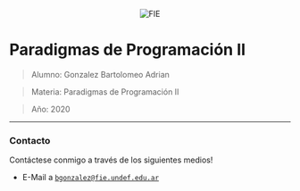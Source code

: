 <p align="center">
    <img src="https://www.fie.undef.edu.ar/wp-content/uploads/2020/11/123.png" title="FIE" alt="FIE">
</p>

# Paradigmas de Programación II

> Alumno: Gonzalez Bartolomeo Adrian

> Materia: Paradigmas de Programación II

> Año: 2020

---

### Contacto

Contáctese conmigo a través de los siguientes medios!

- E-Mail a <a href="mailto:bgonzalez@fie.undef.edu.ar" target="_blank">`bgonzalez@fie.undef.edu.ar`</a>